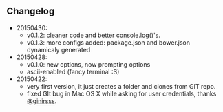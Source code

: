 ## Changelog
- 20150430:
	- v0.1.2: cleaner code and better console.log()'s.
	- v0.1.3: more configs added: package.json and bower.json dynamicaly generated
- 20150428:
	- v0.1.0: new options, now prompting options
	- ascii-enabled (fancy terminal :S)
- 20150422: 
	- very first version, it just creates a folder and clones from GIT repo.
	- fixed GIt bug in Mac OS X while asking for user credentials, thanks [@ginirsss](http://www.twitter.com/ginirsss).